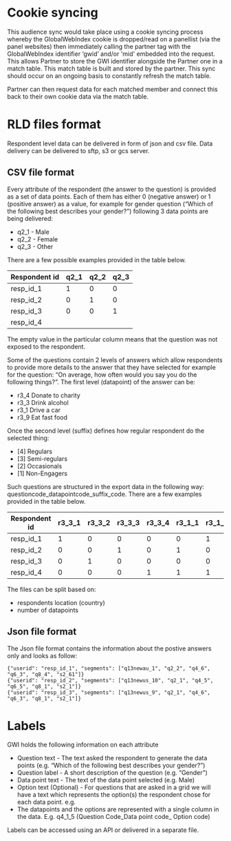 # Cookie syncing

This audience sync would take place using a cookie syncing process whereby the GlobalWebIndex cookie is dropped/read on a panellist (via the panel websites) then immediately calling the partner tag with the GlobalWebIndex identifier ‘gwid’ and/or 'mid' embedded into the request. This allows Partner to store the GWI identifier alongside the Partner one in a match table. This match table is built and stored by the partner. This sync should occur on an ongoing basis to constantly refresh the match table.

Partner can then request data for each matched member and connect this back to their own cookie data via the match table.

# RLD files format

Respondent level data can be delivered in form of json and csv file. Data delivery can be delivered to sftp, s3 or gcs server. 

## CSV file format

Every attribute of the respondent (the answer to the question) is provided as a set of data points. Each of them has either 0 (negative answer) or 1 (positive answer) as a value, for example for gender question (“Which of the following best describes your gender?”) following 3 data points are being delivered:

- q2_1 - Male
- q2_2 - Female
- q2_3 - Other	   

There are a few possible examples provided in the table below.

| Respondent id | q2_1 | q2_2 | q2_3 |
|---------------|------|------|------|
| resp_id_1     | 1    | 0    | 0    |
| resp_id_2     | 0    | 1    | 0    |
| resp_id_3     | 0    | 0    | 1    |
| resp_id_4     |      |      |      |

The empty value in the particular column means that the question was not exposed to the respondent. 

Some of the questions contain 2 levels of answers which allow respondents to provide more details to the answer that they have selected for example for the question: “On average, how often would you say you do the following things?”. The first level (datapoint) of the answer can be:

- r3_4 Donate to charity
- r3_3 Drink alcohol
- r3_1 Drive a car
- r3_9 Eat fast food

Once the second level (suffix) defines how regular respondent do the selected thing:
 
- [4] Regulars
- [3] Semi-regulars
- [2] Occasionals
- [1] Non-Engagers

Such questions are structured in the export data in the following way: questioncode_datapointcode_suffix_code. There are a few examples provided in the table below.

| Respondent id | r3_3_1 | r3_3_2 | r3_3_3 | r3_3_4 | r3_1_1 | r3_1_2 | r3_1_3 | r3_1_4 |
|---------------|--------|--------|--------|--------|--------|--------|--------|--------|
| resp_id_1     | 1      | 0      | 0      | 0      | 0      | 1      | 0      | 0      |
| resp_id_2     | 0      | 0      | 1      | 0      | 1      | 0      | 0      | 0      |
| resp_id_3     | 0      | 1      | 0      | 0      | 0      | 0      | 0      | 1      |
| resp_id_4     | 0      | 0      | 0      | 1      | 1      | 1      | 0      | 0      |

The files can be split based on:
- respondents location (country)
- number of datapoints

## Json file format

The Json file format contains the information about the postive answers only and looks as follow:

```
{"userid": "resp_id_1", "segments": ["q13newau_1", "q2_2", "q4_6", "q6_3", "q8_4", "s2_61"]}
{"userid": "resp_id_2", "segments": ["q13newus_10", "q2_1", "q4_5", "q6_5", "q8_1", "s2_1"]}
{"userid": "resp_id_3", "segments": ["q13newus_9", "q2_1", "q4_6", "q6_3", "q8_1", "s2_1"]}
```

# Labels

GWI holds the following information on each attribute
- Question text - The text asked the respondent to generate the data points (e.g. “Which of the following best describes your gender?”)
- Question label - A short description of the question (e.g. “Gender”)
- Data point text - The text of the data point selected (e.g. Male)
- Option text (Optional) - For questions that are asked in a grid we will have a text which represents the option(s) the respondent chose for each data point. e.g. 
- The datapoints and the options are represented with a single column in the data. E.g. q4_1_5 (Question Code_Data point code_ Option code)

Labels can be accessed using an API or delivered in a separate file.
